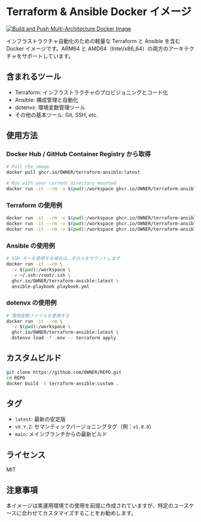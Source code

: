 # Terraform & Ansible Docker イメージ

[![Build and Push Multi-Architecture Docker Image](https://github.com/OWNER/REPO/actions/workflows/docker-build.yml/badge.svg)](https://github.com/OWNER/REPO/actions/workflows/docker-build.yml)

インフラストラクチャ自動化のための軽量な Terraform と Ansible を含む Docker イメージです。ARM64 と AMD64（Intel/x86_64）の両方のアーキテクチャをサポートしています。

## 含まれるツール

- Terraform: インフラストラクチャのプロビジョニングとコード化
- Ansible: 構成管理と自動化
- dotenvx: 環境変数管理ツール
- その他の基本ツール: Git, SSH, etc.

## 使用方法

### Docker Hub / GitHub Container Registry から取得

```bash
# Pull the image
docker pull ghcr.io/OWNER/terraform-ansible:latest

# Run with your current directory mounted
docker run -it --rm -v $(pwd):/workspace ghcr.io/OWNER/terraform-ansible:latest
```

### Terraform の使用例

```bash
docker run -it --rm -v $(pwd):/workspace ghcr.io/OWNER/terraform-ansible:latest terraform init
docker run -it --rm -v $(pwd):/workspace ghcr.io/OWNER/terraform-ansible:latest terraform plan
docker run -it --rm -v $(pwd):/workspace ghcr.io/OWNER/terraform-ansible:latest terraform apply
```

### Ansible の使用例

```bash
# SSH キーを使用する場合は、それらをマウントします
docker run -it --rm \
  -v $(pwd):/workspace \
  -v ~/.ssh:/root/.ssh \
  ghcr.io/OWNER/terraform-ansible:latest \
  ansible-playbook playbook.yml
```

### dotenvx の使用例

```bash
# 環境変数ファイルを使用する
docker run -it --rm \
  -v $(pwd):/workspace \
  ghcr.io/OWNER/terraform-ansible:latest \
  dotenvx load -f .env -- terraform apply
```

## カスタムビルド

```bash
git clone https://github.com/OWNER/REPO.git
cd REPO
docker build -t terraform-ansible:custom .
```

## タグ

- `latest`: 最新の安定版
- `vX.Y.Z`: セマンティックバージョニングタグ（例：`v1.0.0`）
- `main`: メインブランチからの最新ビルド

## ライセンス

MIT

## 注意事項

本イメージは実運用環境での使用を前提に作成されていますが、特定のユースケースに合わせてカスタマイズすることをお勧めします。